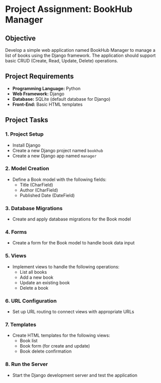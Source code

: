 # Project Assignment: BookHub Manager

## Objective

Develop a simple web application named BookHub Manager to manage a list of books using the Django framework. The application should support basic CRUD (Create, Read, Update, Delete) operations.

## Project Requirements

- **Programming Language:** Python
- **Web Framework:** Django
- **Database:** SQLite (default database for Django)
- **Front-End:** Basic HTML templates

## Project Tasks

### 1. Project Setup

- Install Django
- Create a new Django project named `bookhub`
- Create a new Django app named `manager`

### 2. Model Creation

- Define a Book model with the following fields:
  - Title (CharField)
  - Author (CharField)
  - Published Date (DateField)

### 3. Database Migrations

- Create and apply database migrations for the Book model

### 4. Forms

- Create a form for the Book model to handle book data input

### 5. Views

- Implement views to handle the following operations:
  - List all books
  - Add a new book
  - Update an existing book
  - Delete a book

### 6. URL Configuration

- Set up URL routing to connect views with appropriate URLs

### 7. Templates

- Create HTML templates for the following views:
  - Book list
  - Book form (for create and update)
  - Book delete confirmation

### 8. Run the Server

- Start the Django development server and test the application
